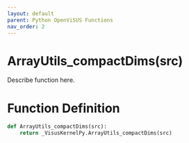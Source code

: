 ```yaml
---
layout: default
parent: Python OpenViSUS Functions
nav_order: 2
---
```


# ArrayUtils_compactDims(src)

Describe function here.

# Function Definition

```python
def ArrayUtils_compactDims(src):
    return _VisusKernelPy.ArrayUtils_compactDims(src)
```